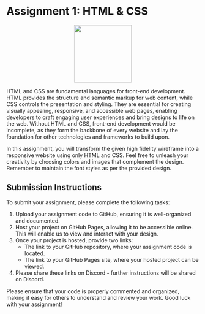 # Assignment 1: HTML & CSS

<p align="center">
  <img src="https://i.imgur.com/gjSlBfx.gif" width="150" height="150">
</p>


HTML and CSS are fundamental languages for front-end development. HTML provides the structure and semantic markup for web content, while CSS controls the presentation and styling. They are essential for creating visually appealing, responsive, and accessible web pages, enabling developers to craft engaging user experiences and bring designs to life on the web. Without HTML and CSS, front-end development would be incomplete, as they form the backbone of every website and lay the foundation for other technologies and frameworks to build upon.

In this assignment, you will transform the given high fidelity wireframe into a responsive website using only HTML and CSS. Feel free to unleash your creativity by choosing colors and images that complement the design. Remember to maintain the font styles as per the provided design.

## Submission Instructions

To submit your assignment, please complete the following tasks:

1. Upload your assignment code to GitHub, ensuring it is well-organized and documented.
2. Host your project on GitHub Pages, allowing it to be accessible online. This will enable us to view and interact with your design.
3. Once your project is hosted, provide two links:
    - The link to your GitHub repository, where your assignment code is located.
    - The link to your GitHub Pages site, where your hosted project can be viewed.
4. Please share these links on Discord - further instructions will be shared on Discord.

Please ensure that your code is properly commented and organized, making it easy for others to understand and review your work. Good luck with your assignment!
